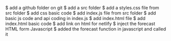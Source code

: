 $ add a github folder on git
$ add a src folder
$ add a styles.css file from src folder
$ add css basic code
$ add index.js file from src folder
$ add basic js code and api coding in index.js
$ add index.html file
$ add index.html basic code
$ add link on html for netlify
$ inject the forecast HTML form Javascript
$ added the forecast function in javascript and called it
